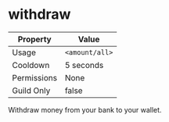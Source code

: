 # withdraw

| Property | Value |
|----------|-------|
| Usage | `<amount/all>` |
| Cooldown | 5 seconds |
| Permissions | None |
| Guild Only | false |

Withdraw money from your bank to your wallet.